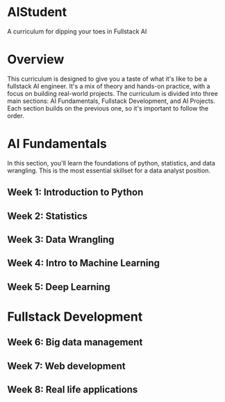 # AIStudent
A curriculum for dipping your toes in Fullstack AI

# Overview
This curriculum is designed to give you a taste of what it's like to be a fullstack AI engineer. It's a mix of theory and hands-on practice, with a focus on building real-world projects. The curriculum is divided into three main sections: AI Fundamentals, Fullstack Development, and AI Projects. Each section builds on the previous one, so it's important to follow the order.

# AI Fundamentals
In this section, you'll learn the foundations of python, statistics, and data wrangling. This is the most essential skillset for a data analyst position.

## Week 1: Introduction to Python


## Week 2: Statistics


## Week 3: Data Wrangling


## Week 4: Intro to Machine Learning


## Week 5: Deep Learning


# Fullstack Development
## Week 6: Big data management


## Week 7: Web development


## Week 8: Real life applications